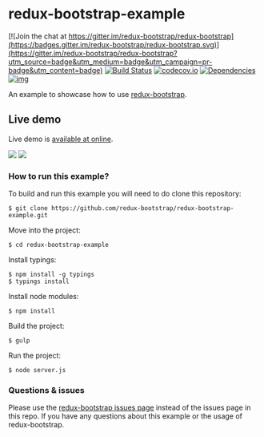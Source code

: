 # redux-bootstrap-example

[![Join the chat at https://gitter.im/redux-bootstrap/redux-bootstrap](https://badges.gitter.im/redux-bootstrap/redux-bootstrap.svg)](https://gitter.im/redux-bootstrap/redux-bootstrap?utm_source=badge&utm_medium=badge&utm_campaign=pr-badge&utm_content=badge)
[![Build Status](https://travis-ci.org/redux-bootstrap/redux-bootstrap-example.svg?branch=master)](https://travis-ci.org/redux-bootstrap/redux-bootstrap-example)
[![codecov.io](https://codecov.io/github/redux-bootstrap/redux-bootstrap-example/coverage.svg?branch=master)](https://codecov.io/github/redux-bootstrap/redux-bootstrap-example?branch=master)
[![Dependencies](https://david-dm.org/redux-bootstrap/redux-bootstrap-example.svg)](https://david-dm.org/redux-bootstrap/redux-bootstrap-example#info=dependencies)
[![img](https://david-dm.org/redux-bootstrap/redux-bootstrap/dev-status-example.svg)](https://david-dm.org/redux-bootstrap/redux-bootstrap-example/#info=devDependencies)

An example to showcase how to use [redux-bootstrap](https://github.com/redux-bootstrap/redux-bootstrap).

## Live demo
Live demo is [available at online](http://redux-bootstrap.github.io/redux-bootstrap-example/).

![](https://raw.githubusercontent.com/redux-bootstrap/redux-bootstrap-example/master/media/home.png)
![](https://raw.githubusercontent.com/redux-bootstrap/redux-bootstrap-example/master/media/users.png)

### How to run this example?
To build and run this example you will need to do clone this repository:

```
$ git clone https://github.com/redux-bootstrap/redux-bootstrap-example.git
```

Move into the project:

```
$ cd redux-bootstrap-example
```

Install typings:

```
$ npm install -g typings
$ typings install
```

Install node modules:

```
$ npm install
```

Build the project:

```
$ gulp
```

Run the project:

```
$ node server.js
```

### Questions & issues 
Please use the [redux-bootstrap issues page](https://github.com/redux-bootstrap/redux-bootstrap/issues) 
instead of the issues page in this repo. If you have any questions about this example or the usage 
of redux-bootstrap.

